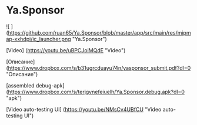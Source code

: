 # Ya.Sponsor

![ ] (https://github.com/ruan65/Ya.Sponsor/blob/master/app/src/main/res/mipmap-xxhdpi/ic_launcher.png "Ya.Sponsor")

[Video] (https://youtu.be/uBPCJoiMQdE "Video")

[Описание] (https://www.dropbox.com/s/b31ugrcduayu74n/yasponsor_submit.pdf?dl=0 "Описание")

[assembled debug-apk] (https://www.dropbox.com/s/terjgvnefeiuelh/Ya.Sponsor.debug.apk?dl=0 "apk")

[Video auto-testing UI] (https://youtu.be/NMsCv4UBfCU "Video auto-testing UI")


